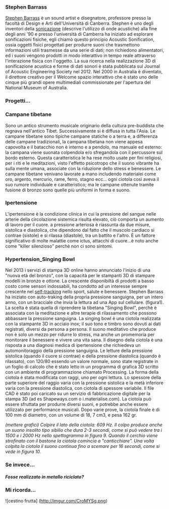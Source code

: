 ### Stephen Barrass
[Stephen Barrass](http://stephenbarrass.com/) è un sound artist e disegnatore,  professore presso la facoltà di Design e Arti dell'Università 
di Canberra. Stephen è  uno degli inventori della [sonicazione](http://it.wikipedia.org/wiki/Sonicazione) (descrive l'utilizzo di onde acustiche) alla fine 
degli anni '90 e presso l'università di Camberra ha iniziato ad esplorare sonificazioni fisiche, egli chiamò questo 
principio Acoustic Sonification, ossia oggetti fisici progettati per produrre suoni che trasmettono informazioni 
utili trasmesse da una serie di dati; non richiedono alimentatori, ed i suoni vengono prodotti in modo interattivo in tempo reale attraverso l'interazione fisica con l'oggetto. 
La sua ricerca nella realizzazione 3D di sonificazione acustica e forme di dati sonori è stata pubblicata sul Journal 
of Acoustic Engineering Society nel 2012. Nel 2000 in Australia è diventato, il direttore creativo per il Welcome 
spazio interattivo che è stato uno delle cinque più grandi opere multimediali commissionate per l'apertura 
del National Museum of Australia. 

### Progetti...

### Campane tibetane
Sono un antico strumento musicale originario della cultura pre-buddista che regnava nell'antico Tibet. 
Successivamente si è diffusa in tutta l'Asia. Le campane tibetane sono tipiche campane statiche o a terra e, 
a differenza delle campane tradizionali, la campana tibetana non viene appesa capovolta e il batacchio non è interno 
e a pendolo, ma manuale ed esterno: la campana viene suonata colpendola e/o sfregandola con il percussore sul bordo esterno. Questa caratteristica le ha rese molto usate per fini religiosi, per i riti e le meditazioni, visto l'effetto
psicotropo che il suono vibrante ha sulla mente umana, associate con la riduzione dello stress e benessere. 
Le campane tibetane venivano lavorate a mano includendo materialei come oro, argento, mercurio, rame, ferro, 
stagno ecc... ogni ciotola così aveva il suo rumore individuale e  caratteristico; ma le campane ottenute tramite 
fusione di bronzo sono quelle più uniformi in forma e suono. 

### Ipertensione 
L'ipertensione è la condizione clinica in cui la pressione del sangue nelle arterie della circolazione sistemica risulta elevato, ciò comporta un aumento di lavoro per il cuore. 
a pressione arteriosa è riassunta da due misure, sistolica e diastolica, che dipendono dal fatto che il muscolo cardiaco si contrae (sistole) e si rilassa (diastole), tra un battito e l'altro. 
È un fattore significativo di molte malattie come ictus, attacchi di cuore...è noto anche come "killer silenzioso" perchè non ci sono sintomi. 

### Hypertension_Singing Bowl 
Nel 2013 i servizi di stampa 3D online hanno annunciato l'inizio di una "nuova età del bronzo", con la capacità per le stampanti 3D di stampare modelli in bronzo e ottone. 
La crescente disponibiltà di prodotti a basso costo come sensori indossabili, ha condotto ad un interesse sempre crescente nel [self-tracking](http://www.treccani.it/vocabolario/self-tracking_%28Neologismi%29/) nello sport, salute e benessere. 
Stephen Barrass ha iniziato con auto-traking della propria pressione sanguigna, per un intero anno, con un bracciale che invia la lettura ad una App sul cellulare. (figura1). 
La scelta è stata quella di riprendere la tibetana "Singing Bowl", perchè è associata con la meditazione e altre terapie di rilassamento che possono abbassare la pressione sanguigna. 
La singing bowl è una ciotola realizzata con la stampante 3D in acciaio inox; il suo tono e timbro sono dovuti ai dati registrati, diversi da persona a persona. 
Il suono meditativo che produce non è solo un mezzo per ridurre lo stress, ma anche un promemoria per monitorare il benessere e vivere una vita sana. 
Il disegno della ciotola è una risposta a una diagnosi medica di ipertensione che richiedeva un automonitoraggio della pressione sanguigna. 
Le letture della pressione sistolica (quando il cuore si contrae) e della pressione diastolica (quando è rilassato), con 120/80 essendo un valore normale, sono state registrate in un foglio di calcolo che è stato letto in un programma di grafica 3D scritto con un ambiente di programmazione chiamato Processing. 
La forma della ciotola è stata modificata con raggi, uno per ogni lettura. Lo spessore della parte superiore del raggio varia con la pressione sistolica e la metà inferiore varia con la pressione diastolica, con ciotola di 
spessore variabile. 
Il file CAD è stato poi caricato su un servizio di fabbricazione digitale per la stampa 3D (ad es Shapeways.com o i.materialise.com). 
La ciotola può essere sfruttata per produrre diversi suoni, e potrebbe anche essere utilizzato per performance musicali. 
Dopo varie prove, la ciotola finale è di 100 mm di diametro, con un volume di 18, 7 cm3, e pesa 162 gr.  

_(mettere grafici) Colpire il lato della ciotola: 609 Hz. 
Il colpo produce anche un suono insolito tipo sibilio che dura 2-3 secondi, come si può vedere tra i 1500 e i 2000 Hz
nello spettogramma in figura 9. Quando il cerchio viene strofinato con il bastone la ciotola comincia a "canticchiare". Una volta colpita la ciotola il suono continua fino a scemare per 16 secondi, come si vede in figura 10._


### Se invece...
##### Fosse realizzato in metallo riciclato? 

### Mi ricorda...

 ![cestino frutta] (http://imgur.com/CroMYSg.png)





